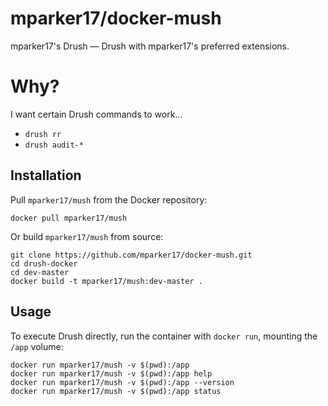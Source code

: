 # mparker17/docker-mush

mparker17's Drush — Drush with mparker17's preferred extensions.

# Why?

I want certain Drush commands to work...

* `drush rr`
* `drush audit-*`


## Installation

Pull `mparker17/mush` from the Docker repository:

```
docker pull mparker17/mush
```

Or build `mparker17/mush` from source:

```
git clone https://github.com/mparker17/docker-mush.git
cd drush-docker
cd dev-master
docker build -t mparker17/mush:dev-master .
```


## Usage

To execute Drush directly, run the container with `docker run`, mounting the `/app` volume:

```
docker run mparker17/mush -v $(pwd):/app
docker run mparker17/mush -v $(pwd):/app help
docker run mparker17/mush -v $(pwd):/app --version
docker run mparker17/mush -v $(pwd):/app status
```

